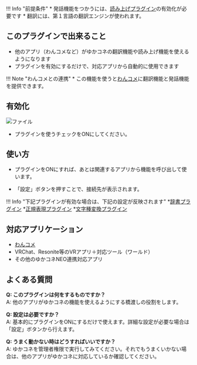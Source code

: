 !!! Info "前提条件"
    * 発話機能をつかうには、[読み上げプラグイン](plugin_playvoice.md)の有効化が必要です
    * 翻訳には、第１言語の翻訳エンジンが使われます。

## このプラグインで出来ること

* 他のアプリ（わんコメなど）がゆかコネの翻訳機能や読み上げ機能を使えるようになります
* プラグインを有効にするだけで、対応アプリから自動的に使用できます

!!! Note "わんコメとの連携"
    * この機能を使うと[わんコメ](https://onecomme.com/)に翻訳機能と発話機能を提供できます。

## 有効化

![ファイル](images/plugin_transSrv_p1.png)

* プラグインを使うチェックをONにしてください。

## 使い方

* プラグインをONにすれば、あとは関連するアプリから機能を呼び出して使います。

* 「設定」ボタンを押すことで、接続先が表示されます。

!!! Info "下記プラグインが有効な場合は、下記の設定が反映されます"
    *[辞書プラグイン](plugin_dictionary.md)
    *[正規表現プラグイン](plugin_regexp.md)
    *[文字種変換プラグイン](plugin_ConvertString.md)

## 対応アプリケーション

* [わんコメ](https://onecomme.com/)
* VRChat、Resonite等のVRアプリ＋対応ツール（ワールド）
* その他のゆかコネNEO連携対応アプリ

## よくある質問

**Q: このプラグインは何をするものですか？**  
A: 他のアプリがゆかコネの機能を使えるようにする橋渡しの役割をします。

**Q: 設定は必要ですか？**  
A: 基本的にプラグインをONにするだけで使えます。詳細な設定が必要な場合は「設定」ボタンから行えます。

**Q: うまく動かない時はどうすればいいですか？**  
A: ゆかコネを管理者権限で実行してみてください。それでもうまくいかない場合は、他のアプリがゆかコネに対応しているか確認してください。